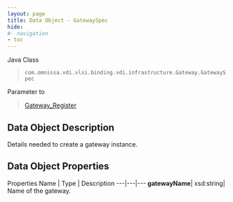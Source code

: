```yaml
---
layout: page
title: Data Object - GatewaySpec
hide:
#- navigation
- toc
---
```






Java Class
> `com.omnissa.vdi.vlsi.binding.vdi.infrastructure.Gateway.GatewaySpec`

Parameter to
> [Gateway_Register](vdi.infrastructure.Gateway.md#register)


## Data Object Description

Details needed to create a gateway instance.

## Data Object Properties
Properties
Name |  Type |  Description
---|---|---
**gatewayName**|  xsd:string|  Name of the gateway.


 
